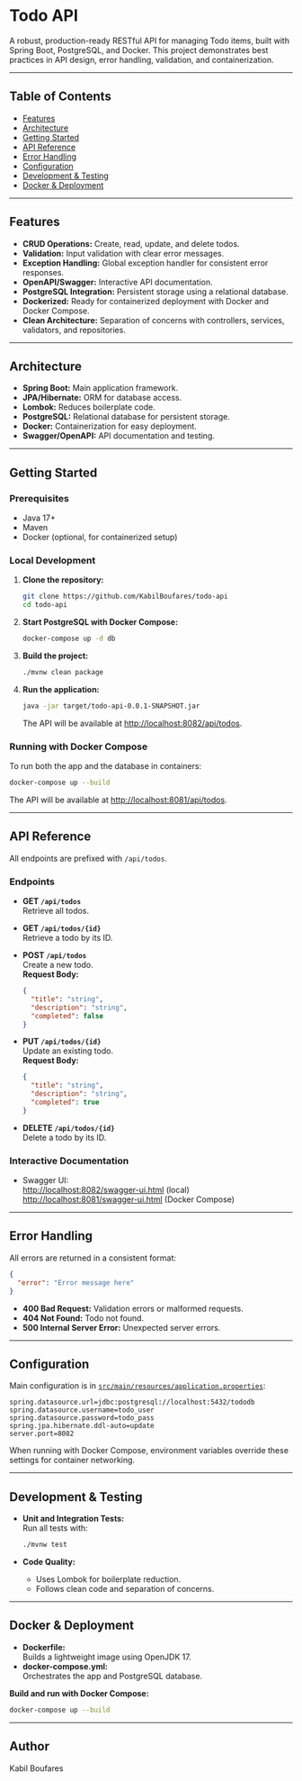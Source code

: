 # Todo API

A robust, production-ready RESTful API for managing Todo items, built with Spring Boot, PostgreSQL, and Docker. This project demonstrates best practices in API design, error handling, validation, and containerization.

---

## Table of Contents

- [Features](#features)
- [Architecture](#architecture)
- [Getting Started](#getting-started)
- [API Reference](#api-reference)
- [Error Handling](#error-handling)
- [Configuration](#configuration)
- [Development & Testing](#development--testing)
- [Docker & Deployment](#docker--deployment)

---

## Features

- **CRUD Operations:** Create, read, update, and delete todos.
- **Validation:** Input validation with clear error messages.
- **Exception Handling:** Global exception handler for consistent error responses.
- **OpenAPI/Swagger:** Interactive API documentation.
- **PostgreSQL Integration:** Persistent storage using a relational database.
- **Dockerized:** Ready for containerized deployment with Docker and Docker Compose.
- **Clean Architecture:** Separation of concerns with controllers, services, validators, and repositories.

---

## Architecture

- **Spring Boot:** Main application framework.
- **JPA/Hibernate:** ORM for database access.
- **Lombok:** Reduces boilerplate code.
- **PostgreSQL:** Relational database for persistent storage.
- **Docker:** Containerization for easy deployment.
- **Swagger/OpenAPI:** API documentation and testing.

---

## Getting Started

### Prerequisites

- Java 17+
- Maven
- Docker (optional, for containerized setup)

### Local Development

1. **Clone the repository:**
   ```sh
   git clone https://github.com/KabilBoufares/todo-api
   cd todo-api
   ```

2. **Start PostgreSQL with Docker Compose:**
   ```sh
   docker-compose up -d db
   ```

3. **Build the project:**
   ```sh
   ./mvnw clean package
   ```

4. **Run the application:**
   ```sh
   java -jar target/todo-api-0.0.1-SNAPSHOT.jar
   ```
   The API will be available at [http://localhost:8082/api/todos](http://localhost:8082/api/todos).

### Running with Docker Compose

To run both the app and the database in containers:
```sh
docker-compose up --build
```
The API will be available at [http://localhost:8081/api/todos](http://localhost:8081/api/todos).

---

## API Reference

All endpoints are prefixed with `/api/todos`.

### Endpoints

- **GET `/api/todos`**  
  Retrieve all todos.

- **GET `/api/todos/{id}`**  
  Retrieve a todo by its ID.

- **POST `/api/todos`**  
  Create a new todo.  
  **Request Body:**
  ```json
  {
    "title": "string",
    "description": "string",
    "completed": false
  }
  ```

- **PUT `/api/todos/{id}`**  
  Update an existing todo.  
  **Request Body:**
  ```json
  {
    "title": "string",
    "description": "string",
    "completed": true
  }
  ```

- **DELETE `/api/todos/{id}`**  
  Delete a todo by its ID.

### Interactive Documentation

- Swagger UI:  
  [http://localhost:8082/swagger-ui.html](http://localhost:8082/swagger-ui.html) (local)  
  [http://localhost:8081/swagger-ui.html](http://localhost:8081/swagger-ui.html) (Docker Compose)

---

## Error Handling

All errors are returned in a consistent format:
```json
{
  "error": "Error message here"
}
```
- **400 Bad Request:** Validation errors or malformed requests.
- **404 Not Found:** Todo not found.
- **500 Internal Server Error:** Unexpected server errors.

---

## Configuration

Main configuration is in [`src/main/resources/application.properties`](src/main/resources/application.properties):

```properties
spring.datasource.url=jdbc:postgresql://localhost:5432/tododb
spring.datasource.username=todo_user
spring.datasource.password=todo_pass
spring.jpa.hibernate.ddl-auto=update
server.port=8082
```

When running with Docker Compose, environment variables override these settings for container networking.

---

## Development & Testing

- **Unit and Integration Tests:**  
  Run all tests with:
  ```sh
  ./mvnw test
  ```

- **Code Quality:**  
  - Uses Lombok for boilerplate reduction.
  - Follows clean code and separation of concerns.

---

## Docker & Deployment

- **Dockerfile:**  
  Builds a lightweight image using OpenJDK 17.
- **docker-compose.yml:**  
  Orchestrates the app and PostgreSQL database.

**Build and run with Docker Compose:**
```sh
docker-compose up --build
```

---



## Author
Kabil Boufares 
